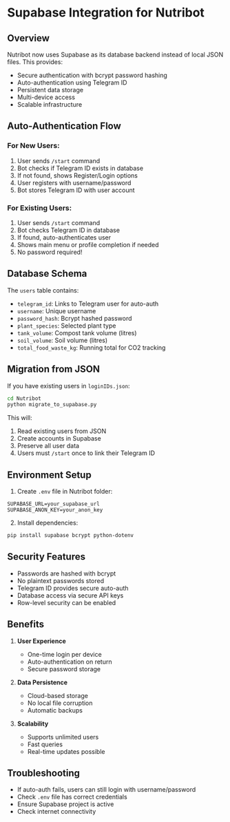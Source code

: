 # Supabase Integration for Nutribot

## Overview
Nutribot now uses Supabase as its database backend instead of local JSON files. This provides:
- Secure authentication with bcrypt password hashing
- Auto-authentication using Telegram ID
- Persistent data storage
- Multi-device access
- Scalable infrastructure

## Auto-Authentication Flow

### For New Users:
1. User sends `/start` command
2. Bot checks if Telegram ID exists in database
3. If not found, shows Register/Login options
4. User registers with username/password
5. Bot stores Telegram ID with user account

### For Existing Users:
1. User sends `/start` command
2. Bot checks Telegram ID in database
3. If found, auto-authenticates user
4. Shows main menu or profile completion if needed
5. No password required!

## Database Schema

The `users` table contains:
- `telegram_id`: Links to Telegram user for auto-auth
- `username`: Unique username
- `password_hash`: Bcrypt hashed password
- `plant_species`: Selected plant type
- `tank_volume`: Compost tank volume (litres)
- `soil_volume`: Soil volume (litres)
- `total_food_waste_kg`: Running total for CO2 tracking

## Migration from JSON

If you have existing users in `loginIDs.json`:

```bash
cd Nutribot
python migrate_to_supabase.py
```

This will:
1. Read existing users from JSON
2. Create accounts in Supabase
3. Preserve all user data
4. Users must `/start` once to link their Telegram ID

## Environment Setup

1. Create `.env` file in Nutribot folder:
```
SUPABASE_URL=your_supabase_url
SUPABASE_ANON_KEY=your_anon_key
```

2. Install dependencies:
```bash
pip install supabase bcrypt python-dotenv
```

## Security Features

- Passwords are hashed with bcrypt
- No plaintext passwords stored
- Telegram ID provides secure auto-auth
- Database access via secure API keys
- Row-level security can be enabled

## Benefits

1. **User Experience**
   - One-time login per device
   - Auto-authentication on return
   - Secure password storage

2. **Data Persistence**
   - Cloud-based storage
   - No local file corruption
   - Automatic backups

3. **Scalability**
   - Supports unlimited users
   - Fast queries
   - Real-time updates possible

## Troubleshooting

- If auto-auth fails, users can still login with username/password
- Check `.env` file has correct credentials
- Ensure Supabase project is active
- Check internet connectivity